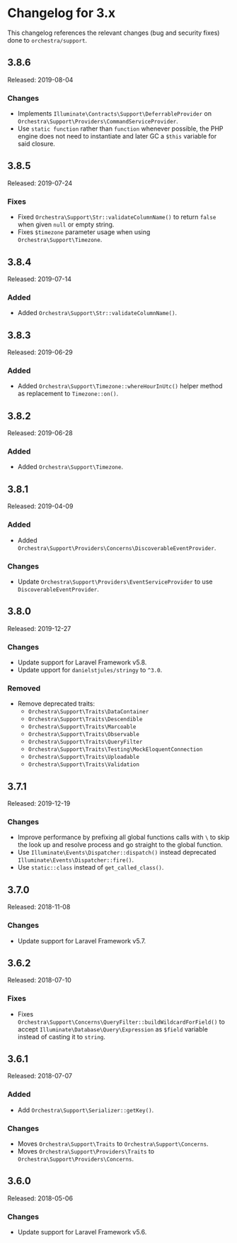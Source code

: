 # Changelog for 3.x

This changelog references the relevant changes (bug and security fixes) done to `orchestra/support`.

## 3.8.6

Released: 2019-08-04

### Changes

* Implements `Illuminate\Contracts\Support\DeferrableProvider` on `Orchestra\Support\Providers\CommandServiceProvider`.
* Use `static function` rather than `function` whenever possible, the PHP engine does not need to instantiate and later GC a `$this` variable for said closure.

## 3.8.5

Released: 2019-07-24

### Fixes

* Fixed `Orchestra\Support\Str::validateColumnName()` to return `false` when given `null` or empty string.
* Fixes `$timezone` parameter usage when using `Orchestra\Support\Timezone`.

## 3.8.4

Released: 2019-07-14

### Added

* Added `Orchestra\Support\Str::validateColumnName()`.

## 3.8.3

Released: 2019-06-29

### Added

* Added `Orchestra\Support\Timezone::whereHourInUtc()` helper method as replacement to `Timezone::on()`.

## 3.8.2

Released: 2019-06-28

### Added

* Added `Orchestra\Support\Timezone`.

## 3.8.1

Released: 2019-04-09

### Added

* Added `Orchestra\Support\Providers\Concerns\DiscoverableEventProvider`.

### Changes

* Update `Orchestra\Support\Providers\EventServiceProvider` to use `DiscoverableEventProvider`.

## 3.8.0

Released: 2019-12-27

### Changes

* Update support for Laravel Framework v5.8.
* Update upport for `danielstjules/stringy` to `^3.0`.

### Removed

* Remove deprecated traits:
    - `Orchestra\Support\Traits\DataContainer`
    - `Orchestra\Support\Traits\Descendible`
    - `Orchestra\Support\Traits\Marcoable`
    - `Orchestra\Support\Traits\Observable`
    - `Orchestra\Support\Traits\QueryFilter`
    - `Orchestra\Support\Traits\Testing\MockEloquentConnection`
    - `Orchestra\Support\Traits\Uploadable`
    - `Orchestra\Support\Traits\Validation`

## 3.7.1

Released: 2019-12-19

### Changes

* Improve performance by prefixing all global functions calls with `\` to skip the look up and resolve process and go straight to the global function.
* Use `Illuminate\Events\Dispatcher::dispatch()` instead deprecated `Illuminate\Events\Dispatcher::fire()`.
* Use `static::class` instead of `get_called_class()`.

## 3.7.0

Released: 2018-11-08

### Changes

* Update support for Laravel Framework v5.7.

## 3.6.2

Released: 2018-07-10

### Fixes

* Fixes `Orchestra\Support\Concerns\QueryFilter::buildWildcardForField()` to accept `Illuminate\Database\Query\Expression` as `$field` variable instead of casting it to `string`.

## 3.6.1

Released: 2018-07-07

### Added

* Add `Orchestra\Support\Serializer::getKey()`.

### Changes

* Moves `Orchestra\Support\Traits` to `Orchestra\Support\Concerns`.
* Moves `Orchestra\Support\Providers\Traits` to `Orchestra\Support\Providers\Concerns`.

## 3.6.0

Released: 2018-05-06

### Changes

* Update support for Laravel Framework v5.6.
